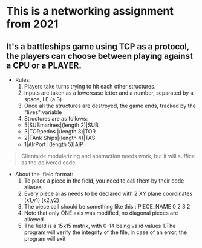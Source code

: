 # This is a networking assignment from 2021

## It's a battleships game using TCP as a protocol, the players can choose between playing against a CPU or a PLAYER.

* Rules:
  1. Players take turns trying to hit each other structures.
  1. Inputs are taken as a lowercase letter and a number, separated by a space, I.E (a 3)
  1. Once all the structures are destroyed, the game ends, tracked by the "lives" variable
  1. Structures are as follows:
    * 5|SUBmarines|(length 2)|SUB
    * 3|TORpedos  |(length 3)|TOR
    * 2|TAnk Ships|(length 4)|TAS
    * 1|AIrPort   |(length 5)|AIP

>Clientside modularizing and abstraction needs work, but it will suffice as the delivered code.

* About the .field format:
  1. To place a piece in the field, you need to call them by their code aliases
  1. Every piece alias needs to be declared with 2 XY plane coordinates (x1,y1) (x2,y2)
  1. The piece call should be something like this : PIECE_NAME 0 2 3 2
  1. Note that only ONE axis was modified, no diagonal pieces are allowed
  1. The field is a 15x15 matrix, with 0-14 being valid values
  1.The program will verify the integrity of the file, in case of an error, the program will exit